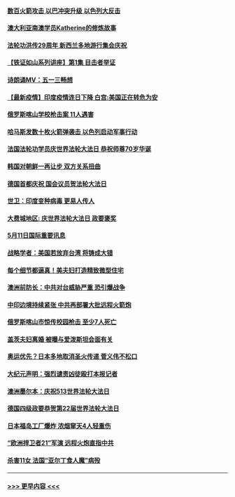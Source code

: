 #### [数百火箭攻击 以巴冲突升级  以色列大反击](../pages/prog202/a103116292.md?t=05120502) 
#### [澳大利亚南澳学员Katherine的修炼故事](../pages/prog202/a103116264.md?t=05120502) 
#### [法轮功洪传29周年 新西兰多地游行集会庆祝](../pages/prog202/a103116166.md?t=05120502) 
#### [【铁证如山系列讲座】第1集 目击者举证](../pages/prog202/a103116045.md?t=05120502) 
#### [诗朗诵MV：五一三畅想](../pages/prog202/a103116123.md?t=05120502) 
#### [【最新疫情】印度疫情连日下降 白宫:美国正在转危为安](../pages/prog202/a103116113.md?t=05120502) 
#### [俄罗斯喀山学校枪击案 11人遇害](../pages/prog202/a103116105.md?t=05120502) 
#### [哈马斯发数十枚火箭弹袭击 以色列启动军事行动](../pages/prog202/a103115958.md?t=05120502) 
#### [法国法轮功学员庆世界法轮大法日 恭祝师尊70岁华诞](../pages/prog202/a103116014.md?t=05120502) 
#### [韩国对朝鲜一再让步 双方关系扭曲](../pages/prog202/a103116010.md?t=05120502) 
#### [德国首都庆祝 国会议员贺法轮大法日](../pages/prog202/a103115800.md?t=05120502) 
#### [世卫：印度变种病毒 更易人传人](../pages/prog202/a103115823.md?t=05120502) 
#### [大费城地区: 庆世界法轮大法日 政要褒奖](../pages/prog202/a103115793.md?t=05120502) 
#### [5月11日国际重要讯息](../pages/prog202/a103115785.md?t=05120502) 
#### [战略学者：美国若放弃台湾 将铸成大错](../pages/prog202/a103115783.md?t=05120502) 
#### [每个细节都逼真！美夫妇打造精致微型住宅](../pages/prog202/a103115701.md?t=05120502) 
#### [澳洲前防长：中共对台威胁严重 恐引爆战争](../pages/prog202/a103115714.md?t=05120502) 
#### [中印边境持续紧张 中共再部署大批远程火箭炮](../pages/prog202/a103115703.md?t=05120502) 
#### [俄罗斯喀山市惊传校园枪击 至少7人死亡](../pages/prog202/a103115734.md?t=05120502) 
#### [盖茨夫妇离婚 被曝与爱泼斯坦会面有关](../pages/prog202/a103115680.md?t=05120502) 
#### [奥运优先？日本多地取消圣火传递 菅义伟不松口](../pages/prog202/a103115640.md?t=05120502) 
#### [大纪元声明：强烈谴责凶徒殴打本报记者](../pages/prog202/a103115675.md?t=05120502) 
#### [澳洲墨尔本：庆祝513世界法轮大法日](../pages/prog202/a103115597.md?t=05120502) 
#### [德国四级政要恭贺第22届世界法轮大法日](../pages/prog202/a103115594.md?t=05120502) 
#### [日本福岛工厂爆炸 浓烟窜天4人轻重伤](../pages/prog202/a103115569.md?t=05120502) 
#### [“欧洲捍卫者21”军演 远程火炮直指中共](../pages/prog202/a103115321.md?t=05120502) 
#### [杀害11女 法国“亚尔丁食人魔”病殁](../pages/prog202/a103115536.md?t=05120502) 

----
#### [ >>> 更早内容 <<< ](../indexes/prog202-earlier.md)
